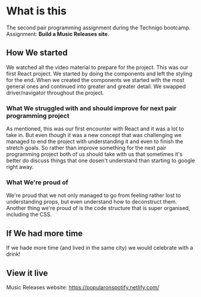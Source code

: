 # What is this

The second pair programming assignment during the Technigo bootcamp.
Assignment: **Build a Music Releases site**.

## How We started

We watched all the video material to prepare for the project. This was our first React project. We started by doing the components and left the styling for the end. When we created the components we started with the most general ones and continued into greater and greater detail.
We swapped driver/navigator throughout the project.

### What We struggled with and should improve for next pair programming project

As mentioned, this was our first encounter with React and it was a lot to take in. But even though it was a new concept that was challenging we managed to end the project with understanding it and even to finish the stretch goals. So rather than improve something for the next pair programming project both of us should take with us that sometimes it's better do discuss things that one dosen't understand than starting to google right away.

### What We're proud of

We're proud that we not only managed to go from feeling rather lost to understanding props, but even understand how to deconstruct them. Another thing we're proud of is the code structure that is super organised, including the CSS.

## If We had more time

If we hade more time (and lived in the same city) we would celebrate with a drink!

## View it live

Music Releases website:
https://popularonspotify.netlify.com/
